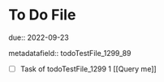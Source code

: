 # To Do File

due:: 2022-09-23

metadatafield:: todoTestFile_1299_89

- [ ] Task of todoTestFile_1299 1 [[Query me]]
